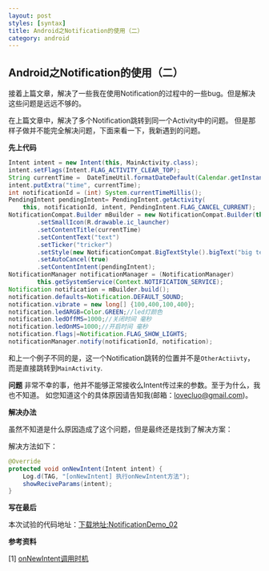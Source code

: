 ```yaml
---
layout: post
styles: [syntax]
title: Android之Notification的使用（二）
category: android
---
```


## Android之Notification的使用（二）

接着上篇文章，解决了一些我在使用Notification的过程中的一些bug。但是解决这些问题是远远不够的。

在上篇文章中，解决了多个Notification跳转到同一个Activity中的问题。
但是那样子做并不能完全解决问题，下面来看一下，我新遇到的问题。

**先上代码**

```java
Intent intent = new Intent(this, MainActivity.class);
intent.setFlags(Intent.FLAG_ACTIVITY_CLEAR_TOP);
String currentTime =  DateTimeUtil.formatDateDefault(Calendar.getInstance().getTime());
intent.putExtra("time", currentTime);
int notificationId = (int) System.currentTimeMillis();
PendingIntent pendingIntent= PendingIntent.getActivity(
    this, notificationId, intent, PendingIntent.FLAG_CANCEL_CURRENT);
NotificationCompat.Builder mBuilder = new NotificationCompat.Builder(this)
        .setSmallIcon(R.drawable.ic_launcher)
        .setContentTitle(currentTime)
        .setContentText("text")
        .setTicker("tricker")
        .setStyle(new NotificationCompat.BigTextStyle().bigText("big text"))
        .setAutoCancel(true)
        .setContentIntent(pendingIntent);
NotificationManager notificationManager = (NotificationManager)
		this.getSystemService(Context.NOTIFICATION_SERVICE);
Notification notification = mBuilder.build();
notification.defaults=Notification.DEFAULT_SOUND;
notification.vibrate = new long[] {100,400,100,400};
notification.ledARGB=Color.GREEN;//led灯颜色
notification.ledOffMS=1000;//关闭时间 毫秒
notification.ledOnMS=1000;//开启时间 毫秒
notification.flags|=Notification.FLAG_SHOW_LIGHTS;
notificationManager.notify(notificationId, notification);
```

和上一个例子不同的是，这一个Notification跳转的位置并不是`OtherActiivty`，
而是直接跳转到`MainActivity`.

**问题**
非常不幸的事，他并不能够正常接收么Intent传过来的参数。至于为什么，我也不知道。
如您知道这个的具体原因请告知我(邮箱：lovecluo@gmail.com)。


**解决办法**

虽然不知道是什么原因造成了这个问题，但是最终还是找到了解决方案：

解决方法如下：

```java
@Override
protected void onNewIntent(Intent intent) {
	Log.d(TAG, "[onNewIntent] 执行onNewIntent方法");
	showReciveParams(intent);
}
```

**写在最后**

本次试验的代码地址：[下载地址:NotificationDemo_02](https://github.com/Pinned/NotificationDemo)

**参考资料**

[1] [onNewIntent调用时机](http://www.cnblogs.com/zenfly/archive/2012/02/10/2345196.html)
